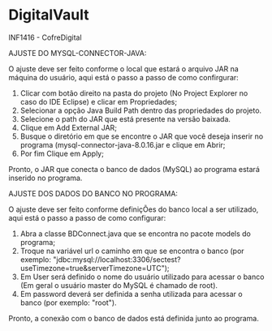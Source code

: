 # DigitalVault
 INF1416 - CofreDigital
 
 
 AJUSTE DO MYSQL-CONNECTOR-JAVA:
 
 O ajuste deve ser feito conforme o local que estará o arquivo JAR na máquina do usuário, aqui está o passo a passo de como confirgurar:
 1. Clicar com botão direito na pasta do projeto (No Project Explorer no caso do IDE Eclipse) e clicar em Propriedades;
 2. Selecionar a opção Java Build Path dentro das propriedades do projeto.
 3. Selecione o path do JAR que está presente na versão baixada.
 4. Clique em Add External JAR;
 5. Busque o diretório em que se encontre o JAR que você deseja inserir no programa (mysql-connector-java-8.0.16.jar e clique em Abrir;
 6. Por fim Clique em Apply;
 
 Pronto, o JAR que conecta o banco de dados (MySQL) ao programa estará inserido no programa.
 
 AJUSTE DOS DADOS DO BANCO NO PROGRAMA:
 
 O ajuste deve ser feito conforme definiçÕes do banco local a ser utilizado, aqui está o passo a passo de como configurar:
 1. Abra a classe BDConnect.java que se encontra no pacote models do programa;
 2. Troque na variável url o caminho em que se encontra o banco (por exemplo: "jdbc:mysql://localhost:3306/sectest?useTimezone=true&serverTimezone=UTC");
 3. Em User será definido o nome do usuário utilizado para acessar o banco (Em geral o usuário master do MySQL é chamado de root).
 4. Em password deverá ser definida a senha utilizada para acessar o banco (por exemplo: "root").
 
 Pronto, a conexão com o banco de dados está definida junto ao programa.
